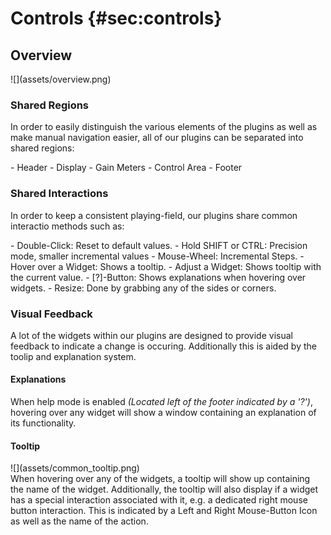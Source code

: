 
# Controls {#sec:controls}

## Overview
<div class="image">
![](assets/overview.png)
</div>

### Shared Regions
In order to easily distinguish the various elements of the plugins as well as make manual navigation easier,
all of our plugins can be separated into shared regions:

<div class="block bg-dark-1">
- <span class="txt-yellow">Header</span>
- <span class="txt-purple">Display</span>
- <span class="txt-red">Gain Meters</span>
- <span class="txt-blue">Control Area</span>
- <span class="txt-green">Footer</span>
</div>
<span class="spacer"/>

### Shared Interactions
In order to keep a consistent playing-field, our plugins share common interactio methods such as:

<div class="block bg-dark-2">
- <span class="txt-orange">Double-Click:</span> Reset to default values.
- <span class="txt-orange">Hold SHIFT or CTRL:</span> Precision mode, smaller incremental values
- <span class="txt-orange">Mouse-Wheel:</span> Incremental Steps.
- <span class="txt-orange">Hover over a Widget:</span> Shows a tooltip.
- <span class="txt-orange">Adjust a Widget:</span> Shows tooltip with the current value.
- <span class="txt-orange">[?]-Button:</span> Shows explanations when hovering over widgets.
- <span class="txt-orange">Resize:</span> Done by grabbing any of the sides or corners.
</div>
<span class="spacer"/>
<div class="pb"></div>

### Visual Feedback
A lot of the widgets within our plugins are designed to provide visual feedback to indicate a change 
is occuring. Additionally this is aided by the toolip and explanation system.
<span class="spacer"/>

#### Explanations
When help mode is enabled *(Located left of the footer indicated by a '?')*, hovering over any widget
will show a window containing an explanation of its functionality.
<span class="spacer"/>

#### Tooltip
<div class="image">
![](assets/common_tooltip.png)
</div>
When hovering over any of the widgets, a tooltip will show up containing the name of the widget. 
Additionally, the tooltip will also display if a widget has a special interaction
associated with it, e.g. a dedicated right mouse button interaction.
This is indicated by a Left and Right Mouse-Button Icon as well as the name of the action.
<div class="pb"></div>
